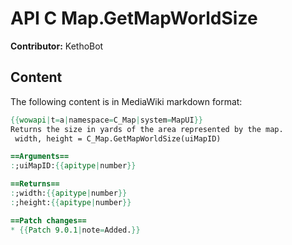 # API C Map.GetMapWorldSize

**Contributor:** KethoBot

## Content

The following content is in MediaWiki markdown format:

```mediawiki
{{wowapi|t=a|namespace=C_Map|system=MapUI}}
Returns the size in yards of the area represented by the map.
 width, height = C_Map.GetMapWorldSize(uiMapID)

==Arguments==
:;uiMapID:{{apitype|number}}

==Returns==
:;width:{{apitype|number}}
:;height:{{apitype|number}}

==Patch changes==
* {{Patch 9.0.1|note=Added.}}
```